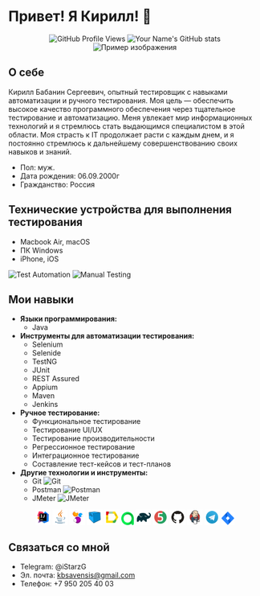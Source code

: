 
# Привет! Я Кирилл! 👋
<div align="center">
    <img src="https://komarev.com/ghpvc/?username=iStarzG&color=blue" alt="GitHub Profile Views"/>
    <img src="https://github-readme-stats.vercel.app/api?username=iStarzG&show_icons=true&theme=radical" alt="Your Name's GitHub stats"/>
</div>

<div align="center">
<img src="https://cdn2.hexlet.io/assets/blog_promo-1dd16bc28d9a4aed4b07019a7934d27c258d6cf8ca53f803634fc38d1d406c57.png" alt="Пример изображения" width="580"/>
  </div>

## О себе
Кирилл Бабанин Сергеевич, опытный тестировщик с навыками автоматизации и ручного тестирования. Моя цель — обеспечить высокое качество программного обеспечения через тщательное тестирование и автоматизацию. Меня увлекает мир информационных технологий и я стремлюсь стать выдающимся специалистом в этой области. Моя страсть к IT продолжает расти с каждым днем, и я постоянно стремлюсь к дальнейшему совершенствованию своих навыков и знаний.
- Пол: муж.
- Дата рождения: 06.09.2000г
- Гражданство: Россия

## Технические устройства для выполнения тестирования
- Macbook Air, macOS
- ПК Windows
- iPhone, iOS


![Test Automation](https://img.shields.io/badge/Test%20Automation-Java%20%7C%20Selenium%20%7C%20Selenide-brightgreen)
![Manual Testing](https://img.shields.io/badge/Manual%20Testing-Experienced-blue)

## Мои навыки
- **Языки программирования:**
  - Java 
- **Инструменты для автоматизации тестирования:**
  - Selenium 
  - Selenide
  - TestNG 
  - JUnit 
  - REST Assured
  - Appium 
  - Maven 
  - Jenkins 
- **Ручное тестирование:**
  - Функциональное тестирование
  - Тестирование UI/UX
  - Тестирование производительности
  - Регрессионное тестирование
  - Интеграционное тестирование
  - Составление тест-кейсов и тест-планов
- **Другие технологии и инструменты:**
  - Git ![Git](https://img.shields.io/badge/Git-F05032?style=flat&logo=git&logoColor=white)
  - Postman ![Postman](https://img.shields.io/badge/Postman-FF6C37?style=flat&logo=postman&logoColor=white)
  - JMeter ![JMeter](https://img.shields.io/badge/JMeter-D22128?style=flat&logo=apache-jmeter&logoColor=white)
<p align="center">
<img width="6%" title="IntelliJ IDEA" src="media/logo/Intelij_IDEA.svg">
<img width="6%" title="Java" src="media/logo/Java.svg">
<img width="6%" title="Selenide" src="media/logo/Selenide.svg">
<img width="6%" title="Selenoid" src="media/logo/Selenoid.svg">
<img width="6%" title="Allure Report" src="media/logo/Allure_Report.svg">
<img width="5%" title="Allure TestOps" src="media/logo/AllureTestOps.svg">
<img width="6%" title="Gradle" src="media/logo/Gradle.svg">
<img width="6%" title="JUnit5" src="media/logo/JUnit5.svg">
<img width="6%" title="GitHub" src="media/logo/GitHub.svg">
<img width="6%" title="Jenkins" src="media/logo/Jenkins.svg">
<img width="6%" title="Telegram" src="media/logo/Telegram.svg">
<img width="5%" title="Jira" src="media/logo/Jira.svg">
</p>

## Связаться со мной
- Telegram: @iStarzG
- Эл. почта: kbsavensis@gmail.com
- Телефон: +7 950 205 40 03

<!--
**iStarzG/iStarzG** is a ✨ _special_ ✨ repository because its `README.md` (this file) appears on your GitHub profile.

Here are some ideas to get you started:

- 🔭 I’m currently working on ...
- 🌱 I’m currently learning ...
- 👯 I’m looking to collaborate on ...
- 🤔 I’m looking for help with ...
- 💬 Ask me about ...
- 📫 How to reach me: ...
- 😄 Pronouns: ...
- ⚡ Fun fact: ...
-->
